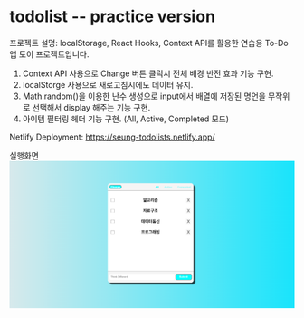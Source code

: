 # todolist -- practice version

프로젝트 설명: localStorage, React Hooks, Context API를 활용한 연습용 To-Do 앱 토이 프로젝트입니다.

1. Context API 사용으로 Change 버튼 클릭시 전체 배경 반전 효과 기능 구현.
2. localStorge 사용으로 새로고침시에도 데이터 유지.
3. Math.random()을 이용한 난수 생성으로 input에서 배열에 저장된 명언을 무작위로 선택해서 display 해주는 기능 구현.
4. 아이템 필터링 헤더 기능 구현. (All, Active, Completed 모드)

Netlify Deployment: https://seung-todolists.netlify.app/

실행화면
<img src="todo.png"/>
